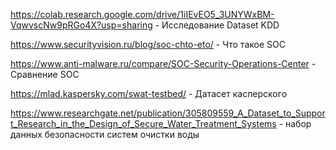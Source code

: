 https://colab.research.google.com/drive/1iIEvEO5_3UNYWxBM-VqwvscNw9pRGo4X?usp=sharing - Исследование Dataset KDD

https://www.securityvision.ru/blog/soc-chto-eto/ - Что такое SOC

https://www.anti-malware.ru/compare/SOC-Security-Operations-Center - Сравнение SOC

https://mlad.kaspersky.com/swat-testbed/ - Датасет касперского

https://www.researchgate.net/publication/305809559_A_Dataset_to_Support_Research_in_the_Design_of_Secure_Water_Treatment_Systems - набор данных безопасности систем очистки воды






